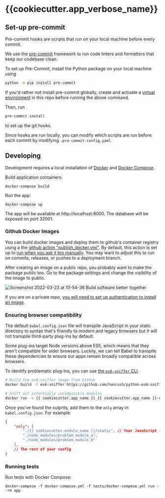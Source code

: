 # {{cookiecutter.app_verbose_name}}

## Set-up pre-commit

Pre-commit hooks are scripts that run on your local machine before every commit.

We use the [pre-commit](https://pre-commit.com/) framework to run code linters and formatters that keep our codebase clean.

To set up Pre-Commit, install the Python package on your local machine using

```bash
python -m pip install pre-commit
```

If you'd rather not install pre-commit globally, create and activate a [virtual environment](https://docs.python.org/3/library/venv.html) in this repo before running the above command.

Then, run

```bash
pre-commit install
```

to set up the git hooks.

Since hooks are run locally, you can modify which scripts are run before each commit by modifying `.pre-commit-config.yaml`.

## Developing

Development requires a local installation of [Docker](https://docs.docker.com/install/)
and [Docker Compose](https://docs.docker.com/compose/install/).

Build application containers:

```
docker-compose build
```

Run the app:

```
docker-compose up
```

The app will be available at http://localhost:8000. The database will be exposed
on port 32001.

### Github Docker Images
You can build docker images and deploy them to github's container registry using
a the [github action "publish_docker.yml"](.github/workflows/publish_docker_image.yml). By default, this action is set up to [run when you ask it too manually](https://github.blog/changelog/2020-07-06-github-actions-manual-triggers-with-workflow_dispatch/). You may want to adjust this to run on commits, releases, or pushes to a deployment branch.

After creating an image on a public repo, you probably want to make the package public too. Go to the package settings and change the visibility of the
image to public. 

![Screenshot 2022-03-23 at 10-54-36 Build software better together](https://user-images.githubusercontent.com/536941/159728240-4590050b-6658-4056-bdfb-4b46eb29d136.png)

If you are on a private repo, [you will need to set up authentication to install an image](https://docs.github.com/en/packages/working-with-a-github-packages-registry/working-with-the-container-registry#authenticating-to-the-container-registry).


### Ensuring browser compatibility

The default `babel.config.json` file will transpile JavaScript in your static
directory to syntax that's friendly to modern and legacy browsers but it will
not transpile third-party plug-ins by default.

Some plug-ins target Node versions above ES5, which means that they aren't
compatible for older browsers. Luckily, we can tell Babel to transpile these
dependencies to ensure our apps remain broadly compatible across browsers.

To identify problematic plug-ins, you can use [the `es6-sniffer` CLI](https://github.com/hancush/python-es6-sniffer).

```bash
# Build the es6-sniffer image from GitHub
docker build -t es6-sniffer https://github.com/hancush/python-es6-sniffer.git

# Sniff out potentially incompatible modules
docker run -v {{ cookiecutter.app_name }}_{{ cookiecutter.app_name }}-node-modules:/node_modules --rm es6-sniffer
```

Once you've found the culprits, add them to the `only` array in
`babel.config.json`. For example:

```json
{
    "only": [
        "./{{ cookiecutter.module_name }}/static", // Your JavaScript - default
        "./node_modules/problem_module_a",
        "./node_modules/problem_module_b"
    ],
    // The rest of your config
}
```

### Running tests

Run tests with Docker Compose:

```
docker-compose -f docker-compose.yml -f tests/docker-compose.yml run --rm app
```
